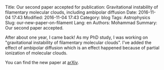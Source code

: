 Title: Our second paper accepted for publication: Gravitational instability of filamentary molecular clouds, including ambipolar diffusion
Date: 2016-11-04 17:43
Modified: 2016-11-04 17:43
Category: blog
Tags: Astrophysics
Slug: our-new-paper-on-filament
Lang: en
Authors: Mohammad
Summary: Our second paper accepted.

After about one year, I came back! As my PhD study, I was working on "gravitational instability of filamentary molecular clouds". I've added the effect of ambipolar diffusion which is an effect happened because of partial ionization of molecular clouds.

You can find the new paper at [arXiv](https://arxiv.org/abs/1611.00139).